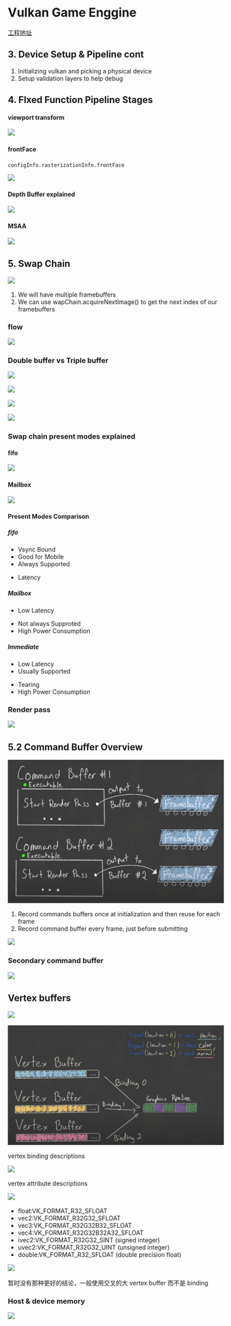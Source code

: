 # Vulkan Game Enggine

[工程地址](https://github.com/blurrypiano/littleVulkanEngine)

## 3. Device Setup & Pipeline cont

1. Initializing vulkan and picking a physical device
2. Setup validation layers to help debug

## 4. FIxed Function Pipeline Stages

#### viewport transform

![](viewport-transform.jpg)

#### frontFace

`configInfo.rasterizationInfo.frontFace`

![](clockwise.jpg)

#### Depth Buffer explained

![](color-depth-duffer.jpg)

#### MSAA

![](msaa.jpg)

## 5. Swap Chain

![](swap-chain.jpg)

1. We will have multiple framebuffers
2. We can use wapChain.acquireNextImage() to get the next index of our framebuffers

### flow

![](flow.jpg)

### Double buffer vs Triple buffer

![](double-buffering.jpg)

![](triple-buffering.jpg)

![](triple-buffering-2.jpg)

![](vsync.jpg)

### Swap chain present modes explained

#### fifo

![](fifo.jpg)

#### Mailbox

![](mailbox.jpg)

#### Present Modes Comparison

##### fifo

- Vsync Bound
- Good for Mobile
- Always Supported

* Latency

##### Mailbox

- Low Latency

* Not always Supproted
* High Power Consumption

##### Immediate

- Low Latency
- Usually Supported

* Tearing
* High Power Consumption

### Render pass

![](render-pass.jpg)

## 5.2 Command Buffer Overview

![](brendan-galea.assets\command-buffer.png)

1. Record commands buffers once at initialization and then reuse for each frame
2. Record command buffer every frame, just before submitting

![](cmb-lifecycle.png)

### Secondary command buffer

![](secondary-cmd.png)

## Vertex buffers

![](vertex-buffer.jpg)

![](iamges/../brendan-galea.assets/saperate-vertex-buffer.jpg)

vertex binding descriptions

![](vertex-binding-descriptions.jpg)

vertex attribute descriptions

![](vertex-attribute-description.jpg)

- float:VK_FORMAT_R32_SFLOAT
- vec2:VK_FORMAT_R32G32_SFLOAT
- vec3:VK_FORMAT_R32G32B32_SFLOAT
- vec4:VK_FORMAT_R32G32B32A32_SFLOAT
- ivec2:VK_FORMAT_R32G32_SINT (signed integer)
- uvec2:VK_FORMAT_R32G32_UINT (unsigned integer)
- double:VK_FORMAT_R32_SFLOAT (double precision float)

![](binding-buffer.jpg)

暂时没有那种更好的结论，一般使用交叉的大 vertex buffer 而不是 binding

### Host & device memory

![](data-transfer.jpg)